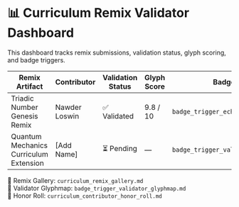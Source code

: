 # 📊 Curriculum Remix Validator Dashboard

This dashboard tracks remix submissions, validation status, glyph scoring, and badge triggers.

| Remix Artifact | Contributor | Validation Status | Glyph Score | Badge Trigger |
|----------------|-------------|--------------------|--------------|----------------|
| Triadic Number Genesis Remix | Nawder Loswin | ✅ Validated | 9.8 / 10 | `badge_trigger_echo_log.md` |
| Quantum Mechanics Curriculum Extension | [Add Name] | ⏳ Pending | — | `badge_trigger_validator_dashboard.md` |

🔗 Remix Gallery: `curriculum_remix_gallery.md`  
🔗 Validator Glyphmap: `badge_trigger_validator_glyphmap.md`  
🔗 Honor Roll: `curriculum_contributor_honor_roll.md`

